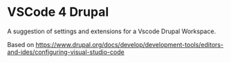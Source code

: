 # VSCode 4 Drupal

A suggestion of settings and extensions for a Vscode Drupal Workspace.

Based on https://www.drupal.org/docs/develop/development-tools/editors-and-ides/configuring-visual-studio-code
